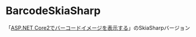 # BarcodeSkiaSharp
「[ASP.NET Core2でバーコードイメージを表示する](https://github.com/kazenetu/blog-reports/blob/master/reports/21-barcodeDotNetCore/readme.md)」のSkiaSharpバージョン
